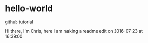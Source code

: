 # hello-world
github tutorial

Hi there, I'm Chris, here I am making a readme edit on 2016-07-23 at 16:39:00
